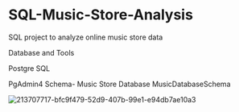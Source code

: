 # SQL-Music-Store-Analysis

SQL project to analyze online music store data

Database and Tools

Postgre SQL

PgAdmin4
Schema- Music Store Database
MusicDatabaseSchema

![213707717-bfc9f479-52d9-407b-99e1-e94db7ae10a3](https://github.com/user-attachments/assets/3ddf98de-af77-479f-aafc-3d9957ad9867)
